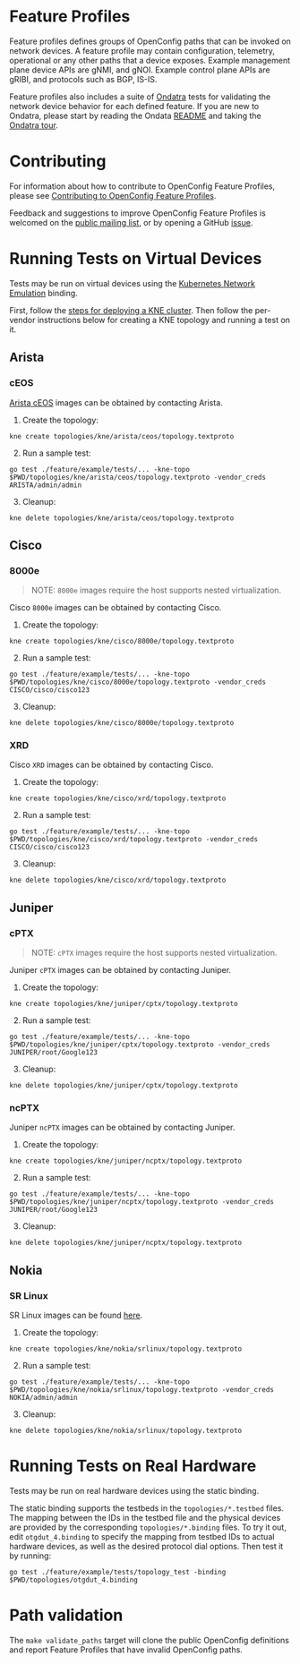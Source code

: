 # Feature Profiles

Feature profiles defines groups of OpenConfig paths that can be invoked on
network devices. A feature profile may contain configuration, telemetry,
operational or any other paths that a device exposes. Example management plane
device APIs are gNMI, and gNOI. Example control plane APIs are gRIBI, and
protocols such as BGP, IS-IS.

Feature profiles also includes a suite of
[Ondatra](https://github.com/openconfig/ondatra) tests for validating the
network device behavior for each defined feature. If you are new to Ondatra,
please start by reading the Ondata
[README](https://github.com/openconfig/ondatra#readme) and taking the [Ondatra
tour](https://docs.google.com/viewer?url=https://raw.githubusercontent.com/openconfig/ondatra/main/internal/tour/tour.pdf).

# Contributing

For information about how to contribute to OpenConfig Feature Profiles, please
see [Contributing to OpenConfig Feature Profiles](CONTRIBUTING.md).

Feedback and suggestions to improve OpenConfig Feature Profiles is welcomed on
the
[public mailing list](https://groups.google.com/forum/?hl=en#!forum/netopenconfig),
or by opening a GitHub
[issue](https://github.com/openconfig/featureprofiles/issues).

# Running Tests on Virtual Devices

Tests may be run on virtual devices using the
[Kubernetes Network Emulation](https://github.com/openconfig/kne) binding.

First, follow the
[steps for deploying a KNE cluster](https://github.com/openconfig/kne/blob/main/docs/create_topology.md#deploy-a-cluster).
Then follow the per-vendor instructions below for creating a KNE topology and
running a test on it.

## Arista

### cEOS

[Arista cEOS](https://www.arista.com/en/products/software-controlled-container-networking)
images can be obtained by contacting Arista.

1. Create the topology:

```
kne create topologies/kne/arista/ceos/topology.textproto
```

2. Run a sample test:

```
go test ./feature/example/tests/... -kne-topo $PWD/topologies/kne/arista/ceos/topology.textproto -vendor_creds ARISTA/admin/admin
```

3. Cleanup:

```
kne delete topologies/kne/arista/ceos/topology.textproto
```

## Cisco

### 8000e

> NOTE: `8000e` images require the host supports nested virtualization.

Cisco `8000e` images can be obtained by contacting Cisco.

1. Create the topology:

```
kne create topologies/kne/cisco/8000e/topology.textproto
```

2. Run a sample test:

```
go test ./feature/example/tests/... -kne-topo $PWD/topologies/kne/cisco/8000e/topology.textproto -vendor_creds CISCO/cisco/cisco123
```

3. Cleanup:

```
kne delete topologies/kne/cisco/8000e/topology.textproto
```

### XRD

Cisco `XRD` images can be obtained by contacting Cisco.

1. Create the topology:

```
kne create topologies/kne/cisco/xrd/topology.textproto
```

2. Run a sample test:

```
go test ./feature/example/tests/... -kne-topo $PWD/topologies/kne/cisco/xrd/topology.textproto -vendor_creds CISCO/cisco/cisco123
```

3. Cleanup:

```
kne delete topologies/kne/cisco/xrd/topology.textproto
```

## Juniper

### cPTX

> NOTE: `cPTX` images require the host supports nested virtualization.

Juniper `cPTX` images can be obtained by contacting Juniper.

1. Create the topology:

```
kne create topologies/kne/juniper/cptx/topology.textproto
```

2. Run a sample test:

```
go test ./feature/example/tests/... -kne-topo $PWD/topologies/kne/juniper/cptx/topology.textproto -vendor_creds JUNIPER/root/Google123
```

3. Cleanup:

```
kne delete topologies/kne/juniper/cptx/topology.textproto
```

### ncPTX

Juniper `ncPTX` images can be obtained by contacting Juniper.

1. Create the topology:

```
kne create topologies/kne/juniper/ncptx/topology.textproto
```

2. Run a sample test:

```
go test ./feature/example/tests/... -kne-topo $PWD/topologies/kne/juniper/ncptx/topology.textproto -vendor_creds JUNIPER/root/Google123
```

3. Cleanup:

```
kne delete topologies/kne/juniper/ncptx/topology.textproto
```

## Nokia

### SR Linux

SR Linux images can be found
[here](https://github.com/nokia/srlinux-container-image/pkgs/container/srlinux).

1. Create the topology:

```
kne create topologies/kne/nokia/srlinux/topology.textproto
```

2. Run a sample test:

```
go test ./feature/example/tests/... -kne-topo $PWD/topologies/kne/nokia/srlinux/topology.textproto -vendor_creds NOKIA/admin/admin
```

3. Cleanup:

```
kne delete topologies/kne/nokia/srlinux/topology.textproto
```

# Running Tests on Real Hardware

Tests may be run on real hardware devices using the static binding.

The static binding supports the testbeds in the `topologies/*.testbed` files.
The mapping between the IDs in the testbed file and the physical devices are
provided by the corresponding `topologies/*.binding` files. To try it out, edit
`otgdut_4.binding` to specify the mapping from testbed IDs to actual hardware
devices, as well as the desired protocol dial options. Then test it by running:

```
go test ./feature/example/tests/topology_test -binding $PWD/topologies/otgdut_4.binding
```

# Path validation

The `make validate_paths` target will clone the public OpenConfig definitions
and report Feature Profiles that have invalid OpenConfig paths.
